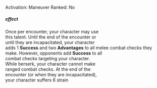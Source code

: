 Activation: Maneuver
Ranked: No
##### effect
Once per encounter, your character may use  
this talent. Until the end of the encounter or  
until they are incapacitated, your character  
adds 1 **Success** and two **Advantages** to all melee combat checks they  
make. However, opponents add **Success** to all  
combat checks targeting your character.  
While berserk, your character cannot make  
ranged combat checks. At the end of the  
encounter (or when they are incapacitated),  
your character suffers 6 strain